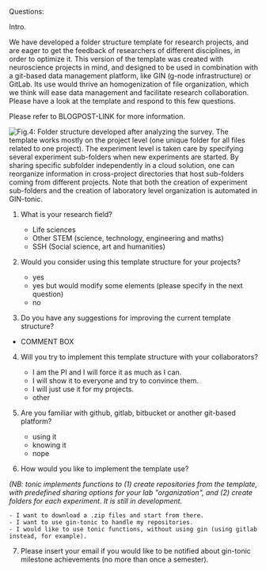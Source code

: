 Questions:

Intro.

We have developed a folder structure template for research projects, and are eager to get the feedback of researchers of different disciplines, in order to optimize it. This version of the template was created with neuroscience projects in mind, and designed to be used in combination with a git-based data management platform, like GIN (g-node infrastructure) or GitLab. Its use would thrive an homogenization of file organization, which we think will ease data management and facilitate research collaboration. Please have a look at the template and respond to this few questions.

Please refer to BLOGPOST-LINK for more information.

![Fig.4: Folder structure developed after analyzing the survey. The template works mostly on the project level (one unique folder for all files related to one project). The experiment level is taken care by specifying several experiment sub-folders when new experiments are started. By sharing specific subfolder independently in a cloud solution, one can reorganize information in cross-project directories that host sub-folders coming from different projects. Note that both the creation of experiment sub-folders and the creation of laboratory level organization is automated in GIN-tonic.](../50_figures/pulication_ready_figures/fig4.png)



1. What is your research field?
   - Life sciences
   - Other STEM (science, technology, engineering and maths)
   - SSH (Social science, art and humanities)


2. Would you consider using this template structure for your projects?

   - yes
   - yes but would modify some elements (please specify in the next question)
   - no
    

3. Do you have any suggestions for improving the current template structure?

- COMMENT BOX

4. Will you try to implement this template structure with your collaborators?

    - I am the PI and I will force it as much as I can.
    - I will show it to everyone and try to convince them.
    - I will just use it for my projects.
    - other


5. Are you familiar with github, gitlab, bitbucket or another git-based platform?

   - using it
   - knowing it
   - nope

6. How would you like to implement the template use?  

*(NB: tonic implements functions to (1) create repositories from the template, with predefined sharing options for your lab "organization", and (2) create folders for each experiment. It is still in development.*

    - I want to download a .zip files and start from there.
    - I want to use gin-tonic to handle my repositories.
    - I would like to use tonic functions, without using gin (using gitlab instead, for example).
    
    
    
7. Please insert your email if you would like to be notified about gin-tonic milestone achievements (no more than once a semester).
